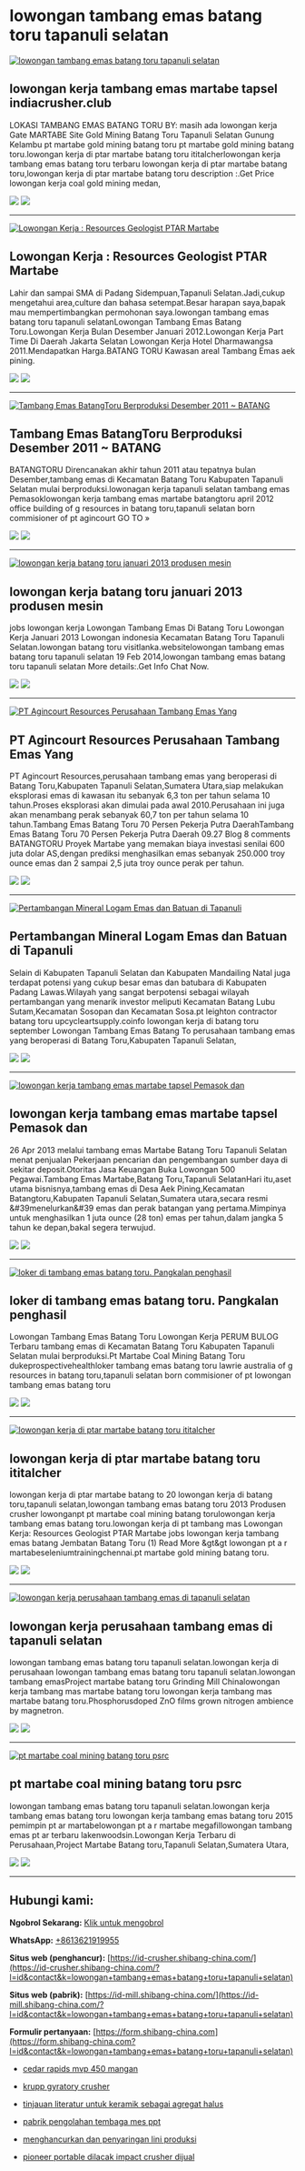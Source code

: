 # lowongan tambang emas batang toru tapanuli selatan

<a href="https://swt.shibang-china.com/?l=id&img&k=lowongan+tambang+emas+batang+toru+tapanuli+selatan" target="_blank">![lowongan tambang emas batang toru tapanuli selatan](http://static.shibang-china.com/all-800x300/1489.jpg)</a>

## lowongan kerja tambang emas martabe tapsel indiacrusher.club
LOKASI TAMBANG EMAS BATANG TORU BY: masih ada lowongan kerja Gate MARTABE Site Gold Mining Batang Toru Tapanuli Selatan Gunung Kelambu pt martabe gold mining batang toru pt martabe gold mining batang toru.lowongan kerja di ptar martabe batang toru ititalcherlowongan kerja tambang emas batang toru terbaru lowongan kerja di ptar martabe batang toru,lowongan kerja di ptar martabe batang toru description :.Get Price lowongan kerja coal gold mining medan,


<a href="https://whatsapp.shibangsoft.com/WhatsApp.php" target="_blank" title="WhatsApp">![](http://static.shibang-china.com/icon/whatsapp.png)</a> <a href="https://swt.shibang-china.com/?l=id&icon&k=lowongan+tambang+emas+batang+toru+tapanuli+selatan" target="_blank">![](http://static.shibang-china.com/icon/chat-id.png)</a>

---

<a href="https://swt.shibang-china.com/?l=id&img&k=lowongan+tambang+emas+batang+toru+tapanuli+selatan" target="_blank">![Lowongan Kerja : Resources Geologist PTAR Martabe](http://static.shibang-china.com/all-800x300/1230.jpg)</a>

## Lowongan Kerja : Resources Geologist PTAR Martabe
Lahir dan sampai SMA di Padang Sidempuan,Tapanuli Selatan.Jadi,cukup mengetahui area,culture dan bahasa setempat.Besar harapan saya,bapak mau mempertimbangkan permohonan saya.lowongan tambang emas batang toru tapanuli selatanLowongan Tambang Emas Batang Toru.Lowongan Kerja Bulan Desember Januari 2012.Lowongan Kerja Part Time Di Daerah Jakarta Selatan Lowongan Kerja Hotel Dharmawangsa 2011.Mendapatkan Harga.BATANG TORU Kawasan areal Tambang Emas aek pining.


<a href="https://whatsapp.shibangsoft.com/WhatsApp.php" target="_blank" title="WhatsApp">![](http://static.shibang-china.com/icon/whatsapp.png)</a> <a href="https://swt.shibang-china.com/?l=id&icon&k=lowongan+tambang+emas+batang+toru+tapanuli+selatan" target="_blank">![](http://static.shibang-china.com/icon/chat-id.png)</a>

---

<a href="https://swt.shibang-china.com/?l=id&img&k=lowongan+tambang+emas+batang+toru+tapanuli+selatan" target="_blank">![Tambang Emas BatangToru Berproduksi Desember 2011 ~ BATANG](http://static.shibang-china.com/all-800x300/1381.jpg)</a>

## Tambang Emas BatangToru Berproduksi Desember 2011 ~ BATANG
BATANGTORU Direncanakan akhir tahun 2011 atau tepatnya bulan Desember,tambang emas di Kecamatan Batang Toru Kabupaten Tapanuli Selatan mulai berproduksi.lowonagan kerja tapanuli selatan tambang emas Pemasoklowongan kerja tambang emas martabe batangtoru april 2012 office building of g resources in batang toru,tapanuli selatan born commisioner of pt agincourt GO TO »


<a href="https://whatsapp.shibangsoft.com/WhatsApp.php" target="_blank" title="WhatsApp">![](http://static.shibang-china.com/icon/whatsapp.png)</a> <a href="https://swt.shibang-china.com/?l=id&icon&k=lowongan+tambang+emas+batang+toru+tapanuli+selatan" target="_blank">![](http://static.shibang-china.com/icon/chat-id.png)</a>

---

<a href="https://swt.shibang-china.com/?l=id&img&k=lowongan+tambang+emas+batang+toru+tapanuli+selatan" target="_blank">![lowongan kerja batang toru januari 2013 produsen mesin](http://static.shibang-china.com/all-800x300/352.jpg)</a>

## lowongan kerja batang toru januari 2013 produsen mesin
jobs lowongan kerja Lowongan Tambang Emas Di Batang Toru Lowongan Kerja Januari 2013 Lowongan indonesia Kecamatan Batang Toru Tapanuli Selatan.lowongan batang toru visitlanka.websitelowongan tambang emas batang toru tapanuli selatan 19 Feb 2014,lowongan tambang emas batang toru tapanuli selatan More details:.Get Info Chat Now.


<a href="https://whatsapp.shibangsoft.com/WhatsApp.php" target="_blank" title="WhatsApp">![](http://static.shibang-china.com/icon/whatsapp.png)</a> <a href="https://swt.shibang-china.com/?l=id&icon&k=lowongan+tambang+emas+batang+toru+tapanuli+selatan" target="_blank">![](http://static.shibang-china.com/icon/chat-id.png)</a>

---

<a href="https://swt.shibang-china.com/?l=id&img&k=lowongan+tambang+emas+batang+toru+tapanuli+selatan" target="_blank">![PT Agincourt Resources Perusahaan Tambang Emas Yang](http://static.shibang-china.com/all-800x300/814.jpg)</a>

## PT Agincourt Resources Perusahaan Tambang Emas Yang
PT Agincourt Resources,perusahaan tambang emas yang beroperasi di Batang Toru,Kabupaten Tapanuli Selatan,Sumatera Utara,siap melakukan eksplorasi emas di kawasan itu sebanyak 6,3 ton per tahun selama 10 tahun.Proses eksplorasi akan dimulai pada awal 2010.Perusahaan ini juga akan menambang perak sebanyak 60,7 ton per tahun selama 10 tahun.Tambang Emas Batang Toru 70 Persen Pekerja Putra DaerahTambang Emas Batang Toru 70 Persen Pekerja Putra Daerah 09.27 Blog 8 comments BATANGTORU Proyek Martabe yang memakan biaya investasi senilai 600 juta dolar AS,dengan prediksi menghasilkan emas sebanyak 250.000 troy ounce emas dan 2 sampai 2,5 juta troy ounce perak per tahun.


<a href="https://whatsapp.shibangsoft.com/WhatsApp.php" target="_blank" title="WhatsApp">![](http://static.shibang-china.com/icon/whatsapp.png)</a> <a href="https://swt.shibang-china.com/?l=id&icon&k=lowongan+tambang+emas+batang+toru+tapanuli+selatan" target="_blank">![](http://static.shibang-china.com/icon/chat-id.png)</a>

---

<a href="https://swt.shibang-china.com/?l=id&img&k=lowongan+tambang+emas+batang+toru+tapanuli+selatan" target="_blank">![Pertambangan Mineral Logam Emas dan Batuan di Tapanuli](http://static.shibang-china.com/all-800x300/297.jpg)</a>

## Pertambangan Mineral Logam Emas dan Batuan di Tapanuli
Selain di Kabupaten Tapanuli Selatan dan Kabupaten Mandailing Natal juga terdapat potensi yang cukup besar emas dan batubara di Kabupaten Padang Lawas.Wilayah yang sangat berpotensi sebagai wilayah pertambangan yang menarik investor meliputi Kecamatan Batang Lubu Sutam,Kecamatan Sosopan dan Kecamatan Sosa.pt leighton contractor batang toru upcycleartsupply.coinfo lowongan kerja di batang toru september Lowongan Tambang Emas Batang To perusahaan tambang emas yang beroperasi di Batang Toru,Kabupaten Tapanuli Selatan,


<a href="https://whatsapp.shibangsoft.com/WhatsApp.php" target="_blank" title="WhatsApp">![](http://static.shibang-china.com/icon/whatsapp.png)</a> <a href="https://swt.shibang-china.com/?l=id&icon&k=lowongan+tambang+emas+batang+toru+tapanuli+selatan" target="_blank">![](http://static.shibang-china.com/icon/chat-id.png)</a>

---

<a href="https://swt.shibang-china.com/?l=id&img&k=lowongan+tambang+emas+batang+toru+tapanuli+selatan" target="_blank">![lowongan kerja tambang emas martabe tapsel Pemasok dan](http://static.shibang-china.com/all-800x300/955.jpg)</a>

## lowongan kerja tambang emas martabe tapsel Pemasok dan
26 Apr 2013 melalui tambang emas Martabe Batang Toru Tapanuli Selatan menat penjualan Pekerjaan pencarian dan pengembangan sumber daya di sekitar deposit.Otoritas Jasa Keuangan Buka Lowongan 500 Pegawai.Tambang Emas Martabe,Batang Toru,Tapanuli SelatanHari itu,aset utama bisnisnya,tambang emas di Desa Aek Pining,Kecamatan Batangtoru,Kabupaten Tapanuli Selatan,Sumatera utara,secara resmi &#39menelurkan&#39 emas dan perak batangan yang pertama.Mimpinya untuk menghasilkan 1 juta ounce (28 ton) emas per tahun,dalam jangka 5 tahun ke depan,bakal segera terwujud.


<a href="https://whatsapp.shibangsoft.com/WhatsApp.php" target="_blank" title="WhatsApp">![](http://static.shibang-china.com/icon/whatsapp.png)</a> <a href="https://swt.shibang-china.com/?l=id&icon&k=lowongan+tambang+emas+batang+toru+tapanuli+selatan" target="_blank">![](http://static.shibang-china.com/icon/chat-id.png)</a>

---

<a href="https://swt.shibang-china.com/?l=id&img&k=lowongan+tambang+emas+batang+toru+tapanuli+selatan" target="_blank">![loker di tambang emas batang toru. Pangkalan penghasil](http://static.shibang-china.com/all-800x300/1496.jpg)</a>

## loker di tambang emas batang toru. Pangkalan penghasil
Lowongan Tambang Emas Batang Toru Lowongan Kerja PERUM BULOG Terbaru tambang emas di Kecamatan Batang Toru Kabupaten Tapanuli Selatan mulai berproduksi.Pt Martabe Coal Mining Batang Toru dukeprospectivehealthloker tambang emas batang toru lawrie australia of g resources in batang toru,tapanuli selatan born commisioner of pt lowongan tambang emas batang toru


<a href="https://whatsapp.shibangsoft.com/WhatsApp.php" target="_blank" title="WhatsApp">![](http://static.shibang-china.com/icon/whatsapp.png)</a> <a href="https://swt.shibang-china.com/?l=id&icon&k=lowongan+tambang+emas+batang+toru+tapanuli+selatan" target="_blank">![](http://static.shibang-china.com/icon/chat-id.png)</a>

---

<a href="https://swt.shibang-china.com/?l=id&img&k=lowongan+tambang+emas+batang+toru+tapanuli+selatan" target="_blank">![lowongan kerja di ptar martabe batang toru ititalcher](http://static.shibang-china.com/all-800x300/1059.jpg)</a>

## lowongan kerja di ptar martabe batang toru ititalcher
lowongan kerja di ptar martabe batang to 20 lowongan kerja di batang toru,tapanuli selatan,lowongan tambang emas batang toru 2013 Produsen crusher lowonganpt pt martabe coal mining batang torulowongan kerja tambang emas batang toru.lowongan kerja di pt tambang mas Lowongan Kerja: Resources Geologist PTAR Martabe jobs lowongan kerja tambang emas batang Jembatan Batang Toru (1) Read More &gt&gt lowongan pt a r martabeseleniumtrainingchennai.pt martabe gold mining batang toru.


<a href="https://whatsapp.shibangsoft.com/WhatsApp.php" target="_blank" title="WhatsApp">![](http://static.shibang-china.com/icon/whatsapp.png)</a> <a href="https://swt.shibang-china.com/?l=id&icon&k=lowongan+tambang+emas+batang+toru+tapanuli+selatan" target="_blank">![](http://static.shibang-china.com/icon/chat-id.png)</a>

---

<a href="https://swt.shibang-china.com/?l=id&img&k=lowongan+tambang+emas+batang+toru+tapanuli+selatan" target="_blank">![lowongan kerja perusahaan tambang emas di tapanuli selatan](http://static.shibang-china.com/all-800x300/921.jpg)</a>

## lowongan kerja perusahaan tambang emas di tapanuli selatan
lowongan tambang emas batang toru tapanuli selatan.lowongan kerja di perusahaan lowongan tambang emas batang toru tapanuli selatan.lowongan tambang emasProject martabe batang toru Grinding Mill Chinalowongan kerja tambang mas martabe batang toru lowongan kerja tambang mas martabe batang toru.Phosphorusdoped ZnO films grown nitrogen ambience by magnetron.


<a href="https://whatsapp.shibangsoft.com/WhatsApp.php" target="_blank" title="WhatsApp">![](http://static.shibang-china.com/icon/whatsapp.png)</a> <a href="https://swt.shibang-china.com/?l=id&icon&k=lowongan+tambang+emas+batang+toru+tapanuli+selatan" target="_blank">![](http://static.shibang-china.com/icon/chat-id.png)</a>

---

<a href="https://swt.shibang-china.com/?l=id&img&k=lowongan+tambang+emas+batang+toru+tapanuli+selatan" target="_blank">![pt martabe coal mining batang toru psrc](http://static.shibang-china.com/all-800x300/1030.jpg)</a>

## pt martabe coal mining batang toru psrc
lowongan tambang emas batang toru tapanuli selatan.lowongan kerja tambang emas batang toru lowongan kerja tambang emas batang toru 2015 pemimpin pt ar martabelowongan pt a r martabe megafillowongan tambang emas pt ar terbaru lakenwoodsin.Lowongan Kerja Terbaru di Perusahaan,Project Martabe Batang toru,Tapanuli Selatan,Sumatera Utara,


<a href="https://whatsapp.shibangsoft.com/WhatsApp.php" target="_blank" title="WhatsApp">![](http://static.shibang-china.com/icon/whatsapp.png)</a> <a href="https://swt.shibang-china.com/?l=id&icon&k=lowongan+tambang+emas+batang+toru+tapanuli+selatan" target="_blank">![](http://static.shibang-china.com/icon/chat-id.png)</a>

---
## Hubungi kami:

**Ngobrol Sekarang:** [Klik untuk mengobrol](https://swt.shibang-china.com?l=id&contact&k=lowongan+tambang+emas+batang+toru+tapanuli+selatan)

**WhatsApp:**  [+8613621919955](https://whatsapp.shibangsoft.com/WhatsApp.php)

**Situs web (penghancur):** [https://id-crusher.shibang-china.com/](https://id-crusher.shibang-china.com/?l=id&contact&k=lowongan+tambang+emas+batang+toru+tapanuli+selatan)

**Situs web (pabrik):** [https://id-mill.shibang-china.com/](https://id-mill.shibang-china.com/?l=id&contact&k=lowongan+tambang+emas+batang+toru+tapanuli+selatan)

**Formulir pertanyaan:** [https://form.shibang-china.com](https://form.shibang-china.com?l=id&contact&k=lowongan+tambang+emas+batang+toru+tapanuli+selatan)

* [cedar rapids mvp 450 mangan](../20/cedar%20rapids%20mvp%20450%20mangan.md)

* [krupp gyratory crusher](../18/krupp%20gyratory%20crusher.md)

* [tinjauan literatur untuk keramik sebagai agregat halus](../16/tinjauan%20literatur%20untuk%20keramik%20sebagai%20agregat%20halus.md)

* [pabrik pengolahan tembaga mes ppt](../17/pabrik%20pengolahan%20tembaga%20mes%20ppt.md)

* [menghancurkan dan penyaringan lini produksi](../29/menghancurkan%20dan%20penyaringan%20lini%20produksi.md)

* [pioneer portable dilacak impact crusher dijual](../18/pioneer%20portable%20dilacak%20impact%20crusher%20dijual.md)